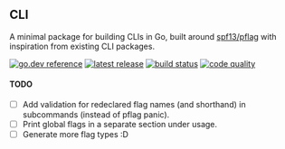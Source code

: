 ## CLI

A minimal package for building CLIs in Go, built around [spf13/pflag](https://github.com/spf13/pflag) with inspiration from existing CLI packages.

[![go.dev reference](https://img.shields.io/badge/go.dev-reference-007d9c?logo=go&logoColor=white&style=flat-square)](https://pkg.go.dev/github.com/itsdalmo/cli)
[![latest release](https://img.shields.io/github/v/release/itsdalmo/cli?style=flat-square)](https://github.com/itsdalmo/cli/releases/latest)
[![build status](https://img.shields.io/github/workflow/status/itsdalmo/cli/test?label=build&logo=github&style=flat-square)](https://github.com/itsdalmo/cli/actions?query=workflow%3Atest)
[![code quality](https://goreportcard.com/badge/github.com/itsdalmo/cli?style=flat-square)](https://goreportcard.com/report/github.com/itsdalmo/cli)

#### TODO
- [ ] Add validation for redeclared flag names (and shorthand) in subcommands (instead of pflag panic).
- [ ] Print global flags in a separate section under usage.
- [ ] Generate more flag types :D
